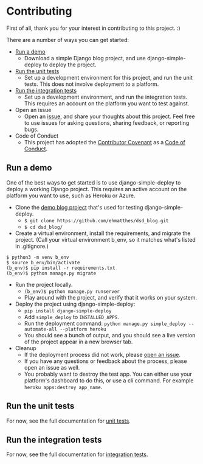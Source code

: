 Contributing
===

First of all, thank you for your interest in contributing to this project. :)

There are a number of ways you can get started:
- [Run a demo](#run-a-demo)
  - Download a simple Django blog project, and use django-simple-deploy to deploy the project.
- [Run the unit tests](#run-the-unit-tests)
  - Set up a development environment for this project, and run the unit tests. This does not involve deployment to a platform.
- [Run the integration tests](#run-the-integration-tests)
  - Set up a development environment, and run the integration tests. This requires an account on the platform you want to test against.    
- Open an issue
  - Open an [issue](https://github.com/ehmatthes/django-simple-deploy/issues), and share your thoughts about this project. Feel free to use issues for asking questions, sharing feedback, or reporting bugs.
- Code of Conduct
  - This project has adopted the [Contributor Covenant](https://www.contributor-covenant.org/version/2/1/code_of_conduct/) as a [Code of Conduct](docs/code_of_conduct.md).

Run a demo
--

One of the best ways to get started is to use django-simple-deploy to deploy a working Django project. This requires an active account on the platform you want to use, such as Heroku or Azure.

- Clone the [demo blog project](https://github.com/ehmatthes/dsd_blog) that's used for testing django-simple-deploy.
  - `$ git clone https://github.com/ehmatthes/dsd_blog.git`
  - `$ cd dsd_blog/`
- Create a virtual environment, install the requirements, and migrate the project. (Call your virtual environment b_env, so it matches what's listed in .gitignore.)
```
$ python3 -m venv b_env
$ source b_env/bin/activate
(b_env)$ pip install -r requirements.txt
(b_env)$ python manage.py migrate
```
- Run the project locally.
  - `(b_env)$ python manage.py runserver`
  - Play around with the project, and verify that it works on your system.
- Deploy the project using django-simple-deploy:
  - `pip install django-simple-deploy`
  - Add `simple_deploy` to `INSTALLED_APPS`.
  - Run the deployment command: `python manage.py simple_deploy --automate-all --platform heroku`
  - You should see a bunch of output, and you should see a live version of the project appear in a new browser tab.
- Cleanup
  - If the deployment process did not work, please [open an issue](https://github.com/ehmatthes/django-simple-deploy/issues).
  - If you have any questions or feedback about the process, please open an issue as well.
  - You probably want to destroy the test app. You can either use your platform's dashboard to do this, or use a cli command. For example `heroku apps:destroy app_name`.

Run the unit tests
---

For now, see the full documentation for [unit tests](docs/unit_tests.md).

Run the integration tests
---

For now, see the full documentation for [integration tests](docs/integration_tests.md).
